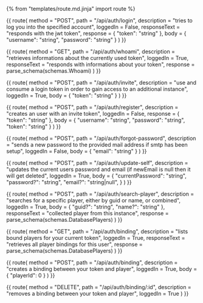 {% from "templates/route.md.jinja" import route %}

{{ route(
  method = "POST",
  path = "/api/auth/login",
  description = "tries to log you into the specified account",
  loggedIn = False,
  responseText = "responds with the jwt token",
  response = {
    "token": "string"
  },
  body = {
    "username": "string",
    "password": "string"
  }
) }}

{{ route(
  method = "GET",
  path = "/api/auth/whoami",
  description = "retrieves informations about the currently used token",
  loggedIn = True,
  responseText = "responds with informations about your token",
  response = parse_schema(schemas.Whoami)
) }}

{{ route(
  method = "POST",
  path = "/api/auth/invite",
  description = "use and consume a login token in order to gain access to an additional instance",
  loggedIn = True,
  body = {
    "token": "string"
  }
) }}

{{ route(
  method = "POST",
  path = "/api/auth/register",
  description = "creates an user with an invite token",
  loggedIn = False,
  response = {
    "token": "string"
  },
  body = {
    "username": "string",
    "password": "string",
    "token": "string"
  }
) }}

{{ route(
  method = "POST",
  path = "/api/auth/forgot-password",
  description = "sends a new password to the provided mail address if smtp has been setup",
  loggedIn = False,
  body = {
    "email": "string"
  }
) }}

{{ route(
  method = "POST",
  path = "/api/auth/update-self",
  description = "updates the current users password and email (if newEmail is null then it will get deleted",
  loggedIn = True,
  body = {
    "currentPassword": "string",
    "password?": "string",
    "email?": "string|null",
  }
) }}

{{ route(
  method = "POST",
  path = "/api/auth/search-player",
  description = "searches for a specific player, either by guid or name, or combined",
  loggedIn = True,
  body = {
    "guid?": "string",
    "name?": "string"
  },
  responseText = "collected player from this instance",
  response = parse_schema(schemas.DatabasePlayers)
) }}


{{ route(
  method = "GET",
  path = "/api/auth/binding",
  description = "lists bound players for your current token",
  loggedIn = True,
  responseText = "retrieves all player bindings for this user",
  response = parse_schema(schemas.DatabasePlayers)
) }}

{{ route(
  method = "POST",
  path = "/api/auth/binding",
  description = "creates a binding between your token and player",
  loggedIn = True,
  body = {
    "playerId": 0
  }
) }}

{{ route(
  method = "DELETE",
  path = "/api/auth/binding/:id",
  description = "removes a binding between your token and player",
  loggedIn = True
) }}